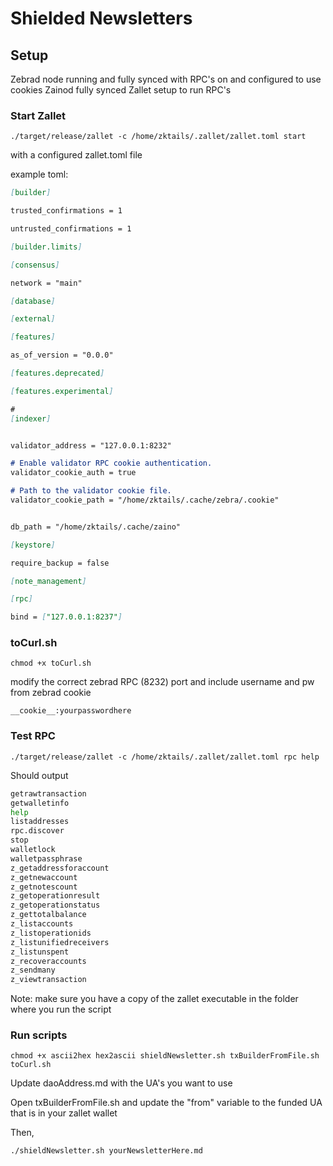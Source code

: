 # Shielded Newsletters


## Setup

Zebrad node running and fully synced with RPC's on and configured to use cookies
Zainod fully synced
Zallet setup to run RPC's


### Start Zallet

`./target/release/zallet -c /home/zktails/.zallet/zallet.toml start`

with a configured zallet.toml file

example toml:

```markdown
[builder]

trusted_confirmations = 1

untrusted_confirmations = 1

[builder.limits]

[consensus]

network = "main"

[database]

[external]

[features]

as_of_version = "0.0.0"

[features.deprecated]

[features.experimental]

#
[indexer]


validator_address = "127.0.0.1:8232"

# Enable validator RPC cookie authentication.
validator_cookie_auth = true

# Path to the validator cookie file.
validator_cookie_path = "/home/zktails/.cache/zebra/.cookie"


db_path = "/home/zktails/.cache/zaino"

[keystore]

require_backup = false

[note_management]

[rpc]

bind = ["127.0.0.1:8237"]
```


### toCurl.sh

`chmod +x toCurl.sh`

modify the correct zebrad RPC (8232) port and include username and pw from zebrad cookie


`__cookie__:yourpasswordhere`


### Test RPC

`./target/release/zallet -c /home/zktails/.zallet/zallet.toml rpc help`

Should output

```bash
getrawtransaction
getwalletinfo
help
listaddresses
rpc.discover
stop
walletlock
walletpassphrase
z_getaddressforaccount
z_getnewaccount
z_getnotescount
z_getoperationresult
z_getoperationstatus
z_gettotalbalance
z_listaccounts
z_listoperationids
z_listunifiedreceivers
z_listunspent
z_recoveraccounts
z_sendmany
z_viewtransaction
```
Note: make sure you have a copy of the zallet executable in the folder where you run the script

### Run scripts

`chmod +x ascii2hex hex2ascii shieldNewsletter.sh txBuilderFromFile.sh toCurl.sh`

Update daoAddress.md with the UA's you want to use

Open txBuilderFromFile.sh and update the "from" variable to the funded UA that is in your zallet wallet

Then,

`./shieldNewsletter.sh yourNewsletterHere.md`






